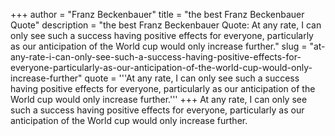 +++
author = "Franz Beckenbauer"
title = "the best Franz Beckenbauer Quote"
description = "the best Franz Beckenbauer Quote: At any rate, I can only see such a success having positive effects for everyone, particularly as our anticipation of the World cup would only increase further."
slug = "at-any-rate-i-can-only-see-such-a-success-having-positive-effects-for-everyone-particularly-as-our-anticipation-of-the-world-cup-would-only-increase-further"
quote = '''At any rate, I can only see such a success having positive effects for everyone, particularly as our anticipation of the World cup would only increase further.'''
+++
At any rate, I can only see such a success having positive effects for everyone, particularly as our anticipation of the World cup would only increase further.
